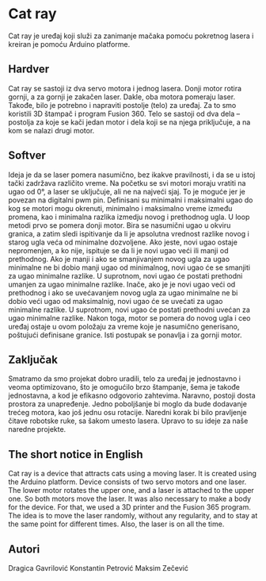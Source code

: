# Cat ray

Cat ray je uređaj koji služi za zanimanje mačaka pomoću pokretnog lasera i kreiran je pomoću Arduino platforme.

## Hardver

Cat ray se sastoji iz dva servo motora i jednog lasera. Donji motor rotira gornji, a za gornji je zakačen laser. Dakle, oba motora pomeraju laser. 
Takođe, bilo je potrebno i napraviti postolje (telo) za uređaj. Za to smo koristili 3D štampač i program Fusion 360. Telo se sastoji od dva dela – postolja za koje se kači jedan motor i dela koji se na njega priključuje, a na kom se nalazi drugi motor. 

## Softver

Ideja je da se laser pomera nasumično, bez ikakve pravilnosti, i da se u istoj tački zadržava različito vreme.
Na početku se svi motori moraju vratiti na ugao od 0°, a laser se uključuje, ali ne na najveći sjaj. To je moguće jer je povezan na digitalni pwm pin. Definisani su minimalni i maksimalni ugao do kog se motori mogu okrenuti, minimalno i maksimalno vreme između promena, kao i minimalna razlika izmedju novog i prethodnog ugla. 
U loop metodi prvo se pomera donji motor. Bira se nasumični ugao u okviru granica, a zatim sledi ispitivanje da li je apsolutna vrednost razlike novog i starog ugla veća od minimalne dozvoljene. Ako jeste, novi ugao ostaje nepromenjen, a ko nije, ispituje se da li je novi ugao veći ili manji od prethodnog. Ako je manji i ako se smanjivanjem novog ugla za ugao minimalne ne bi dobio manji ugao od minimalnog, novi ugao će se smanjiti za ugao minimalne razlike. U suprotnom, novi ugao će postati prethodni umanjen za ugao minimalne razlike. Inače, ako je je novi ugao veći od prethodnog i ako se uvećavanjem novog ugla za ugao minimalne ne bi dobio veći ugao od maksimalnig, novi ugao će se uvećati za ugao minimalne razlike. U suprotnom, novi ugao će postati prethodni uvećan za ugao minimalne razlike.
Nakon toga, motor se pomera do novog ugla i ceo uređaj ostaje u ovom položaju za vreme koje je nasumično generisano, poštujući definisane granice. 
Isti postupak se ponavlja i za gornji motor.

## Zaključak

Smatramo da smo projekat dobro uradili, telo za uređaj je jednostavno i veoma optimizovano, što je omogućilo brzo štampanje, šema je takođe jednostavna, a kod je efikasno odgovorio zahtevima. Naravno, postoji dosta prostora za unapređenje. Jedno poboljšanje bi moglo da bude dodavanje trećeg motora, kao još jednu osu rotacije. Naredni korak bi bilo pravljenje čitave robotske ruke, sa šakom umesto lasera. Upravo to su ideje za naše naredne projekte.

## The short notice in English

Cat ray is a device that attracts cats using a moving laser. It is created using the Arduino platform.
Device consists of two servo motors and one laser. The lower motor rotates the upper one, and a laser is attached to the upper one. So both motors move the laser. It was also necessary to make a body for the device. For that, we used a 3D printer and the Fusion 365 program.
The idea is to move the laser randomly, without any regularity, and to stay at the same point for different times. Also, the laser is on all the time.

## Autori

Dragica Gavrilović
Konstantin Petrović
Maksim Zečević





